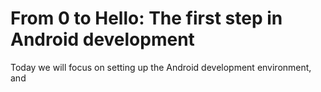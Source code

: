 # From 0 to Hello: The first step in Android development 
 
Today we will focus on setting up the Android development environment, and 